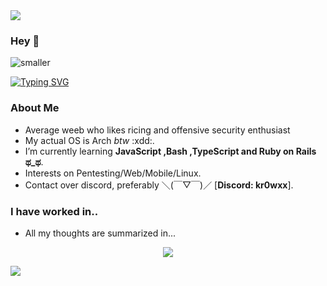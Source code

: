 <!--horizontal divider(gradiant)-->
<img src="https://user-images.githubusercontent.com/73097560/115834477-dbab4500-a447-11eb-908a-139a6edaec5c.gif">

<!--h1 without bottom border-->
### Hey 👋

![smaller](https://user-images.githubusercontent.com/96934612/232333246-92ee524b-f696-4a9d-b8cc-a1807f9aae66.png)

<!--h2 without bottom border-->
[![Typing SVG](https://readme-typing-svg.herokuapp.com?font=Fira+Code&pause=1000&color=62F7A8&random=false&width=435&lines=a+fxcking+weeeeeb)](https://git.io/typing-svg)

<!--Intro start-->
### About Me
- Average weeb who likes ricing and offensive security enthusiast
- My actual OS is Arch _btw_ :xdd:.
- I’m currently learning **JavaScript ,Bash ,TypeScript and Ruby on Rails ಥ_ಥ**.
- Interests on Pentesting/Web/Mobile/Linux.
- Contact over discord, preferably ＼(￣▽￣)／
[**Discord: kr0wxx**].

<!--Intro end-->

### I have worked in..
- All my thoughts are summarized in...
<p align="center">
  <a href="https://skillicons.dev">
    <img src="https://skillicons.dev/icons?i=linux,c,cpp,python,bash,powershell,neovim,vim,visualstudio,vscode,arch,windows&perline=14" />
  </a>
</p>

<!--horizontal divider(gradiant)-->
<img src="https://user-images.githubusercontent.com/73097560/115834477-dbab4500-a447-11eb-908a-139a6edaec5c.gif">

